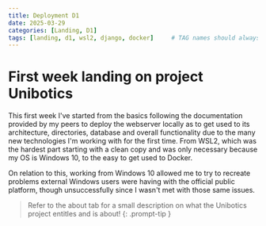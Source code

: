 ```yaml
---
title: Deployment D1
date: 2025-03-29
categories: [Landing, D1]
tags: [landing, d1, wsl2, django, docker]     # TAG names should always be lowercase
---
```


# First week landing on project Unibotics

This first week I've started from the basics following the documentation provided by my peers to deploy the webserver locally as to get used to its architecture, directories, database and overall functionality due to the many new technologies I'm working with for the first time. From WSL2, which was the hardest part starting with a clean copy and was only necessary because my OS is Windows 10, to the easy to get used to Docker.

On relation to this, working from Windows 10 allowed me to try to recreate problems external Windows users were having with the official public platform, though unsuccessfully since I wasn't met with those same issues.

> Refer to the about tab for a small description on what the Unibotics project entitles and is about!
{: .prompt-tip }